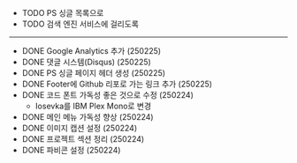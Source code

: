 * TODO PS 싱글 목록으로 
* TODO 검색 엔진 서비스에 걸리도록

---

* DONE Google Analytics 추가 (250225)
* DONE 댓글 시스템(Disqus) (250225)
* DONE PS 싱글 페이지 헤더 생성 (250225)
* DONE Footer에 Github 리포로 가는 링크 추가 (250225)
* DONE 코드 폰트 가독성 좋은 것으로 수정 (250224)
	* Iosevka를 IBM Plex Mono로 변경
* DONE 메인 메뉴 가독성 향상 (250224)
* DONE 이미지 캡션 설정 (250224)
* DONE 프로젝트 섹션 정리 (250224)
* DONE 파비콘 설정 (250224)
